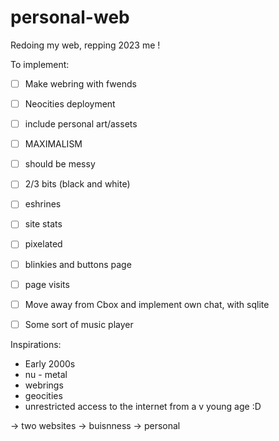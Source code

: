 # personal-web
Redoing my web, repping 2023 me ! 



To implement:
- [ ] Make webring with fwends
- [ ] Neocities deployment
- [ ] include personal art/assets 
- [ ] MAXIMALISM
- [ ] should be messy
- [ ] 2/3 bits (black and white)
- [ ] eshrines
- [ ] site stats
- [ ] pixelated
- [ ] blinkies and buttons page
- [ ] page visits
- [ ] Move away from Cbox and implement own chat, with sqlite
- [ ] Some sort of music player 


Inspirations:
- Early 2000s
- nu - metal 
- webrings
- geocities
- unrestricted access to the internet from a v young age :D


-> two websites 
-> buisnness 
-> personal 
